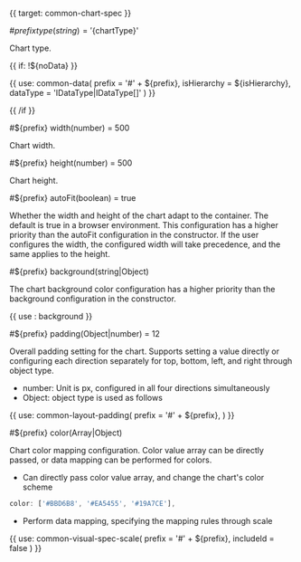 {{ target: common-chart-spec }}

<!-- IChartSpec, used for common chart configuration -->

#${prefix} type(string) = '${chartType}'

Chart type.

{{ if: !${noData} }}

{{ use: common-data(
    prefix = '#' + ${prefix},
    isHierarchy = ${isHierarchy},
    dataType = 'IDataType|IDataType[]'
) }}

{{ /if }}

#${prefix} width(number) = 500

Chart width.

#${prefix} height(number) = 500

Chart height.

#${prefix} autoFit(boolean) = true

Whether the width and height of the chart adapt to the container. The default is true in a browser environment. This configuration has a higher priority than the autoFit configuration in the constructor. If the user configures the width, the configured width will take precedence, and the same applies to the height.

#${prefix} background(string|Object)

The chart background color configuration has a higher priority than the background configuration in the constructor.

{{ use : background }}

#${prefix} padding(Object|number) = 12

Overall padding setting for the chart. Supports setting a value directly or configuring each direction separately for top, bottom, left, and right through object type.

- number: Unit is px, configured in all four directions simultaneously
- Object: object type is used as follows

{{ use: common-layout-padding(
  prefix = '#' + ${prefix},
) }}

#${prefix} color(Array|Object)

Chart color mapping configuration. Color value array can be directly passed, or data mapping can be performed for colors.

- Can directly pass color value array, and change the chart's color scheme

```ts
color: ['#BBD6B8', '#EA5455', '#19A7CE'],
```

- Perform data mapping, specifying the mapping rules through scale

{{ use: common-visual-spec-scale(
    prefix = '#' + ${prefix},
    includeId = false
) }}
